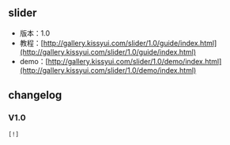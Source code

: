 ## slider

* 版本：1.0
* 教程：[http://gallery.kissyui.com/slider/1.0/guide/index.html](http://gallery.kissyui.com/slider/1.0/guide/index.html)
* demo：[http://gallery.kissyui.com/slider/1.0/demo/index.html](http://gallery.kissyui.com/slider/1.0/demo/index.html)

## changelog

### V1.0

    [!]


